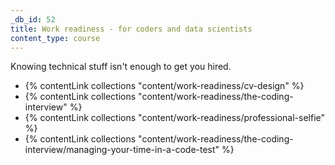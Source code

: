 ```yaml
---
_db_id: 52
title: Work readiness - for coders and data scientists
content_type: course
---
```


Knowing technical stuff isn't enough to get you hired.

- {% contentLink collections "content/work-readiness/cv-design" %}
- {% contentLink collections "content/work-readiness/the-coding-interview" %}
- {% contentLink collections "content/work-readiness/professional-selfie" %}
- {% contentLink collections "content/work-readiness/the-coding-interview/managing-your-time-in-a-code-test" %}

